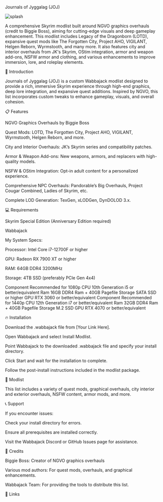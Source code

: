 Journals of Jyggalag (JOJ)

![splash](https://github.com/user-attachments/assets/0c7e0b5f-4936-428b-84b3-5445288631e6)

A comprehensive Skyrim modlist built around NGVO graphics overhauls (credit to Biggie Boss), aiming for cutting-edge visuals and deep gameplay enhancement. This modlist includes Legacy of the Dragonborn (LOTD), expansive quest mods like The Forgotten City, Project AHO, VIGILANT, Helgen Reborn, Wyrmstooth, and many more. It also features city and interior overhauls from JK's Skyrim, OStim integration, armor and weapon add-ons, NSFW armor and clothing, and various enhancements to improve immersion, lore, and roleplay elements.

📌 Introduction

Journals of Jyggalag (JOJ) is a custom Wabbajack modlist designed to provide a rich, immersive Skyrim experience through high-end graphics, deep lore integration, and expansive quest additions. Inspired by NGVO, this list incorporates custom tweaks to enhance gameplay, visuals, and overall cohesion.

📋 Features

NGVO Graphics Overhauls by Biggie Boss

Quest Mods: LOTD, The Forgotten City, Project AHO, VIGILANT, Wyrmstooth, Helgen Reborn, and more.

City and Interior Overhauls: JK’s Skyrim series and compatibility patches.

Armor & Weapon Add-ons: New weapons, armors, and replacers with high-quality models.

NSFW & OStim Integration: Opt-in adult content for a personalized experience.

Comprehensive NPC Overhauls: Pandorable’s Big Overhauls, Project Cougar Combined, Ladies of Skyrim, etc.

Complete LOD Generation: TexGen, xLODGen, DynDOLOD 3.x.

💻 Requirements

Skyrim Special Edition (Anniversary Edition required)

Wabbajack

My System Specs:

Processor: Intel Core i7-12700F or higher

GPU: Radeon RX 7900 XT or higher

RAM: 64GB DDR4 3200MHz

Storage: 4TB SSD (preferably PCIe Gen 4x4)

Component	Recommended for 1080p
CPU	10th Generation i5 or better/equivalent
Ram	16GB DDR4 Ram + 40GB Pagefile
Storage	SATA SSD or higher
GPU	RTX 3060 or better/equivalent
Component	Recommended for 1440p
CPU	12th Generation i7 or better/equivalent
Ram	32GB DDR4 Ram + 40GB Pagefile
Storage	M.2 SSD
GPU	RTX 4070 or better/equivalent

🔥 Installation

Download the .wabbajack file from [Your Link Here].

Open Wabbajack and select Install Modlist.

Point Wabbajack to the downloaded .wabbajack file and specify your install directory.

Click Start and wait for the installation to complete.

Follow the post-install instructions included in the modlist package.

📜 Modlist

This list includes a variety of quest mods, graphical overhauls, city interior and exterior overhauls, NSFW content, armor mods, and more.

📞 Support

If you encounter issues:

Check your install directory for errors.

Ensure all prerequisites are installed correctly.

Visit the Wabbajack Discord or GitHub Issues page for assistance.

🤝 Credits

Biggie Boss: Creator of NGVO graphics overhauls

Various mod authors: For quest mods, overhauls, and graphical enhancements.

Wabbajack Team: For providing the tools to distribute this list.

🔗 Links
